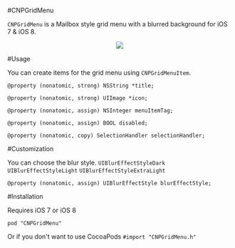 #CNPGridMenu

`CNPGridMenu` is a Mailbox style grid menu with a blurred background for iOS 7 & iOS 8.

<p align="center"><img src="http://i.imgur.com/KhvwNU4.gif"/></p>

#Usage

You can create items for the grid menu using `CNPGridMenuItem`.

`@property (nonatomic, strong) NSString *title;`

`@property (nonatomic, strong) UIImage *icon;`

`@property (nonatomic, assign) NSInteger menuItemTag;`

`@property (nonatomic, assign) BOOL disabled;`

`@property (nonatomic, copy) SelectionHandler selectionHandler;`

#Customization

You can choose the blur style. `UIBlurEffectStyleDark` `UIBlurEffectStyleLight` `UIBlurEffectStyleExtraLight`

`@property (nonatomic, assign) UIBlurEffectStyle blurEffectStyle;`

#Installation

Requires iOS 7 or iOS 8

` pod "CNPGridMenu" `

Or if you don't want to use CocoaPods ` #import "CNPGridMenu.h" `
